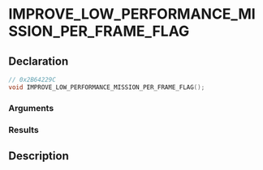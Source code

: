 # IMPROVE_LOW_PERFORMANCE_MISSION_PER_FRAME_FLAG

## Declaration
```cpp
// 0x2B64229C
void IMPROVE_LOW_PERFORMANCE_MISSION_PER_FRAME_FLAG();
```

### Arguments

### Results

## Description
